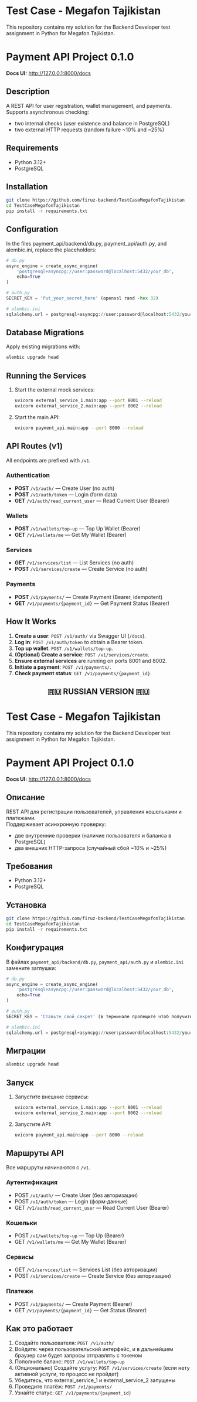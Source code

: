 # Test Case - Megafon Tajikistan
This repository contains my solution for the Backend Developer test assignment in Python for Megafon Tajikistan.



# Payment API Project 0.1.0

**Docs UI:** http://127.0.0.1:8000/docs


## Description
A REST API for user registration, wallet management, and payments.  
Supports asynchronous checking:  
- two internal checks (user existence and balance in PostgreSQL)  
- two external HTTP requests (random failure ~10% and ~25%)   


## Requirements
- Python 3.12+
- PostgreSQL

## Installation
```bash
git clone https://github.com/firuz-backend/TestCaseMegafonTajikistan
cd TestCaseMegafonTajikistan
pip install -r requirements.txt
```

## Configuration
In the files payment_api/backend/db.py, payment_api/auth.py, and alembic.ini, replace the placeholders:
```python
# db.py
async_engine = create_async_engine(
    'postgresql+asyncpg://user:password@localhost:5432/your_db',
    echo=True
)

# auth.py
SECRET_KEY = 'Put_your_secret_here' (openssl rand -hex 32)

# alembic.ini
sqlalchemy.url = postgresql+asyncpg://user:password@localhost:5432/your_db
```

## Database Migrations
Apply existing migrations with:
```bash
alembic upgrade head
```

## Running the Services
1. Start the external mock services:
   ```bash
   uvicorn external_service_1.main:app --port 8001 --reload
   uvicorn external_service_2.main:app --port 8002 --reload
   ```
2. Start the main API:
   ```bash
   uvicorn payment_api.main:app --port 8000 --reload
   ```

## API Routes (v1)
All endpoints are prefixed with `/v1`.

### Authentication
- **POST** `/v1/auth/` — Create User (no auth)
- **POST** `/v1/auth/token` — Login (form data)
- **GET**  `/v1/auth/read_current_user` — Read Current User (Bearer)

### Wallets
- **POST** `/v1/wallets/top-up` — Top Up Wallet (Bearer)
- **GET**  `/v1/wallets/me` — Get My Wallet (Bearer)

### Services
- **GET**  `/v1/services/list` — List Services (no auth)
- **POST** `/v1/services/create` — Create Service (no auth)

### Payments
- **POST** `/v1/payments/` — Create Payment (Bearer, idempotent)
- **GET**  `/v1/payments/{payment_id}` — Get Payment Status (Bearer)

## How It Works
1. **Create a user**: `POST /v1/auth/` via Swagger UI (`/docs`).  
2. **Log in**: `POST /v1/auth/token` to obtain a Bearer token.  
3. **Top up wallet**: `POST /v1/wallets/top-up`.  
4. **(Optional) Create a service**: `POST /v1/services/create`.  
5. **Ensure external services** are running on ports 8001 and 8002.  
6. **Initiate a payment**: `POST /v1/payments/`.  
7. **Check payment status**: `GET /v1/payments/{payment_id}`.

<h2 align="center">🇷🇺 <strong>RUSSIAN VERSION</strong> 🇷🇺</h2>

# Test Case - Megafon Tajikistan
This repository contains my solution for the Backend Developer test assignment in Python for Megafon Tajikistan.



# Payment API Project 0.1.0

**Docs UI:** http://127.0.0.1:8000/docs


## Описание
REST API для регистрации пользователей, управления кошельками и платежами.  
Поддерживает асинхронную проверку:  
- две внутренние проверки (наличие пользователя и баланса в PostgreSQL)  
- два внешних HTTP-запроса (случайный сбой ~10% и ~25%)  

## Требования
- Python 3.12+
- PostgreSQL

## Установка
```bash
git clone https://github.com/firuz-backend/TestCaseMegafonTajikistan
cd TestCaseMegafonTajikistan
pip install -r requirements.txt
```

## Конфигурация
В файлах `payment_api/backend/db.py`,  `payment_api/auth.py` и `alembic.ini` замените заглушки:
```python
# db.py
async_engine = create_async_engine(
    'postgresql+asyncpg://user:password@localhost:5432/your_db',
    echo=True
)

# auth.py
SECRET_KEY = 'Ставьте_свой_секрет' (в терминале пропещите чтоб получить секретный ключ - openssl rand -hex 32)

# alembic.ini
sqlalchemy.url = postgresql+asyncpg://user:password@localhost:5432/your_db
```

## Миграции
```bash
alembic upgrade head
```

## Запуск
1. Запустите внешние сервисы:
   ```bash
   uvicorn external_service_1.main:app --port 8001 --reload
   uvicorn external_service_2.main:app --port 8002 --reload
   ```
2. Запустите API:
   ```bash
   uvicorn payment_api.main:app --port 8000 --reload
   ```

## Маршруты API
Все маршруты начинаются с `/v1`.

### Аутентификация
- POST `/v1/auth/` — Create User (без авторизации)
- POST `/v1/auth/token` — Login (форм‑данные)
- GET  `/v1/auth/read_current_user` — Read Current User (Bearer)

### Кошельки
- POST `/v1/wallets/top-up` — Top Up (Bearer)
- GET  `/v1/wallets/me` — Get My Wallet (Bearer)

### Сервисы
- GET  `/v1/services/list` — Services List (без авторизации)
- POST `/v1/services/create` — Create Service (без авторизации)

### Платежи
- POST `/v1/payments/` — Create Payment (Bearer)
- GET  `/v1/payments/{payment_id}` — Get Status (Bearer)

## Как это работает
1. Создайте пользователя: `POST /v1/auth/`  
2. Войдите: через пользовательский интерфейс, и в дальнейшем браузер сам будет запросы отправлять с токеном 
3. Пополните баланс: `POST /v1/wallets/top-up`  
4. (Опционально) Создайте услугу: `POST /v1/services/create`  (если нету активной услуги, то процесс не пройдет)
5. Убедитесь, что external_service_1 и external_service_2 запущены  
6. Проведите платёж: `POST /v1/payments/`  
7. Узнайте статус: `GET /v1/payments/{payment_id}`

